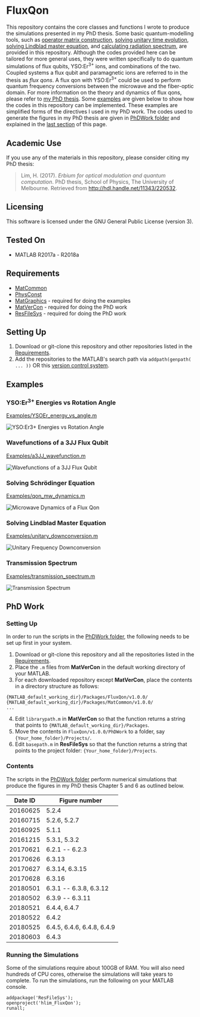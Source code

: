# FluxQon
This repository contains the core classes and functions I wrote to produce the simulations presented in my PhD thesis. Some basic quantum-modelling tools, such as [operator matrix construction](/Operator), [solving unitary time evolution](/+Solve/UTE.m), [solving Lindblad master equation](/+Solve/LME.m), and [calculating radiation spectrum](/Readout/RadiationSpectrum.m), are provided in this repository. Although the codes provided here can be tailored for more general uses, they were written specifically to do quantum simulations of flux qubits, YSO:Er<sup>3+</sup> ions, and combinations of the two. Coupled systems a flux qubit and paramagnetic ions are referred to in the thesis as *flux qons*. A flux qon with YSO:Er<sup>3+</sup> could be used to perform quantum frequency conversions between the microwave and the fiber-optic domain. For more information on the theory and dynamics of flux qons, please refer to [my PhD thesis](http://hdl.handle.net/11343/220532). Some [examples](https://github.com/heriantolim/FluxQon#examples) are given below to show how the codes in this repository can be implemented. These examples are simplified forms of the directives I used in my PhD work. The codes used to generate the figures in my PhD thesis are given in [PhDWork folder](/PhDWork) and explained in the [last section](https://github.com/heriantolim/FluxQon#phd-work) of this page.

## Academic Use
If you use any of the materials in this repository, please consider citing my PhD thesis:

> Lim, H. (2017). *Erbium for optical modulation and quantum computation*. PhD thesis, School of Physics, The University of Melbourne. Retrieved from <http://hdl.handle.net/11343/220532>.

## Licensing
This software is licensed under the GNU General Public License (version 3).

## Tested On
- MATLAB R2017a - R2018a

## Requirements
- [MatCommon](https://github.com/heriantolim/MatCommon)
- [PhysConst](https://github.com/heriantolim/PhysConst)
- [MatGraphics](https://github.com/heriantolim/MatGraphics) - required for doing the examples
- [MatVerCon](https://github.com/heriantolim/MatVerCon) - required for doing the PhD work
- [ResFileSys](https://github.com/heriantolim/ResFileSys) - required for doing the PhD work

## Setting Up
1. Download or git-clone this repository and other repositories listed in the [Requirements](https://github.com/heriantolim/PeakFit#requirements).
2. Add the repositories to the MATLAB's search path via `addpath(genpath( ... ))` OR this [version control system](https://github.com/heriantolim/MatlabVerCon).

## Examples
### YSO:Er<sup>3+</sup> Energies vs Rotation Angle
[Examples/YSOEr_energy_vs_angle.m](/Examples/YSOEr_energy_vs_angle.m)

![YSO:Er3+ Energies vs Rotation Angle](/Examples/YSOEr_energy_vs_angle.png)

### Wavefunctions of a 3JJ Flux Qubit
[Examples/a3JJ_wavefunction.m](/Examples/a3JJ_wavefunction.m)

![Wavefunctions of a 3JJ Flux Qubit](/Examples/a3JJ_wavefunction.png)

### Solving Schrödinger Equation
[Examples/qon_mw_dynamics.m](/Examples/qon_mw_dynamics.m)

![Microwave Dynamics of a Flux Qon](/Examples/qon_mw_dynamics.png)

### Solving Lindblad Master Equation
[Examples/unitary_downconversion.m](/Examples/unitary_downconversion.m)

![Unitary Frequency Downconversion](/Examples/unitary_downconversion.png)

### Transmission Spectrum
[Examples/transmission_spectrum.m](/Examples/transmission_spectrum.m)

![Transmission Spectrum](/Examples/transmission_spectrum.png)

## PhD Work
### Setting Up
In order to run the scripts in the [PhDWork folder](/PhDWork), the following needs to be set up first in your system.
1. Download or git-clone this repository and all the repositories listed in the [Requirements](https://github.com/heriantolim/PeakFit#requirements).
2. Place the `.m` files from **MatVerCon** in the default working directory of your MATLAB.
3. For each downloaded repository except **MatVerCon**, place the contents in a directory structure as follows:
```
{MATLAB_default_working_dir}/Packages/FluxQon/v1.0.0/
{MATLAB_default_working_dir}/Packages/MatCommon/v1.0.0/
...
```
4. Edit `librarypath.m` in **MatVerCon** so that the function returns a string that points to `{MATLAB_default_working_dir}/Packages`.
5. Move the contents in `FluxQon/v1.0.0/PhDWork` to a folder, say `{Your_home_folder}/Projects/`.
6. Edit `basepath.m` in **ResFileSys** so that the function returns a string that points to the project folder: `{Your_home_folder}/Projects`.

### Contents
The scripts in the [PhDWork folder](/PhDWork) perform numerical simulations that produce the figures in my PhD thesis Chapter 5 and 6 as outlined below.

| Date ID | Figure number |
|---------|---------------|
| 20160625 | 5.2.4 |
| 20160715 | 5.2.6, 5.2.7 |
| 20160925 | 5.1.1 |
| 20161215 | 5.3.1, 5.3.2 |
| 20170621 | 6.2.1 -- 6.2.3 |
| 20170626 | 6.3.13 |
| 20170627 | 6.3.14, 6.3.15 |
| 20170628 | 6.3.16 |
| 20180501 | 6.3.1 -- 6.3.8, 6.3.12 |
| 20180502 | 6.3.9 -- 6.3.11 |
| 20180521 | 6.4.4, 6.4.7 |
| 20180522 | 6.4.2 |
| 20180525 | 6.4.5, 6.4.6, 6.4.8, 6.4.9 |
| 20180603 | 6.4.3 |

### Running the Simulations
Some of the simulations require about 100GB of RAM. You will also need hundreds of CPU cores, otherwise the simulations will take years to complete. To run the simulations, run the following on your MATLAB console.
```
addpackage('ResFileSys');
openproject('hlim_FluxQon');
runall;
```

